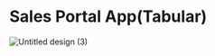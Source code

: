 # Sales Portal App(Tabular)

![Untitled design (3)](https://github.com/kshitijbhatia/SalesPortalApp/assets/108986570/112e3a57-9775-48a6-819b-4c7f33682a1e)
